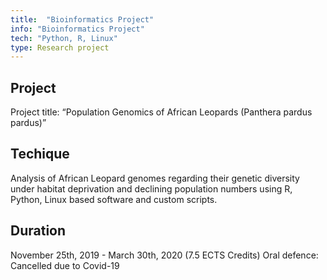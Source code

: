 ```yaml
---
title:  "Bioinformatics Project"
info: "Bioinformatics Project"
tech: "Python, R, Linux"
type: Research project 
---
```


## Project
Project title: “Population Genomics of African Leopards (Panthera pardus pardus)”


## Techique
Analysis of African Leopard genomes regarding their genetic diversity under habitat deprivation and declining population numbers using R, Python, Linux based software and custom scripts. 

   
## Duration 
November 25th, 2019 - March 30th, 2020 (7.5 ECTS Credits)
Oral defence: Cancelled due to Covid-19
